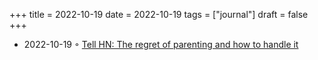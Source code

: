 +++
title = 2022-10-19
date = 2022-10-19
tags = ["journal"]
draft = false
+++

-   2022-10-19 ◦ [Tell HN: The regret of parenting and how to handle it](https://news.ycombinator.com/item?id=33258925)
